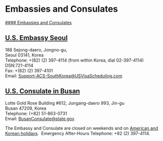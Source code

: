 # Embassies and Consulates

[#### Embassies and Consulates](javascript:void(0); "Embassies and Consulates")

## [U.S. Embassy Seoul](https://kr.usembassy.gov/)

188 Sejong-daero, Jongno-gu,  
Seoul 03141, Korea  
Telephone: +(82) (2) 397-4114 (from within Korea, dial 02-397-4114)   
DSN:721-4114  
Fax: +(82) (2) 397-4101  
Email: [Support-ACS-SouthKorea@USVisaScheduling.com](mailto:Support-ACS-SouthKorea@USVisaScheduling.com)

## [U.S. Consulate in Busan](https://kr.usembassy.gov/busan/)

Lotte Gold Rose Building #612, Jungang-daero 993, Jin-gu  
Busan 47209, Korea  
Telephone: (+82) 51-863-0731  
Email: [BusanConsulate@state.gov](mailto:BusanConsulate@state.gov)

The Embassy and Consulate are closed on weekends and on [American and Korean holidays](https://kr.usembassy.gov/holiday-calendar/).  Emergency After-Hours Telephone: +82 (2) 397-4114.